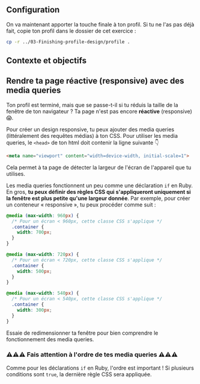 ## Configuration

On va maintenant apporter la touche finale à ton profil. Si tu ne l'as pas déjà fait, copie ton profil dans le dossier de cet exercice :

```bash
cp -r ../03-Finishing-profile-design/profile .
```

## Contexte et objectifs

## Rendre ta page réactive (responsive) avec des media queries

Ton profil est terminé, mais que se passe-t-il si tu réduis la taille de la fenêtre de ton navigateur ? Ta page n'est pas encore **réactive** (responsive) 😱.

Pour créer un design responsive, tu peux ajouter des media queries (littéralement des requêtes médias) à ton CSS. Pour utiliser les media queries, le `<head>` de ton html doit contenir la ligne suivante 👇

```html
<meta name="viewport" content="width=device-width, initial-scale=1">
```

Cela permet à ta page de détecter la largeur de l'écran de l'appareil que tu utilises.

Les media queries fonctionnent un peu comme une déclaration `if` en Ruby. En gros, **tu peux définir des règles CSS qui s'appliqueront uniquement si la fenêtre est plus petite qu'une largeur donnée**. Par exemple, pour créer un conteneur « responsive », tu peux procéder comme suit :


```css
@media (max-width: 960px) {
  /* Pour un écran < 960px, cette classe CSS s'applique */
  .container {
    width: 700px;
  }
}

@media (max-width: 720px) {
  /* Pour un écran < 720px, cette classe CSS s'applique */
  .container {
    width: 500px;
  }
}

@media (max-width: 540px) {
  /* Pour un écran < 540px, cette classe CSS s'applique */
  .container {
    width: 300px;
  }
}
```

Essaie de redimensionner ta fenêtre pour bien comprendre le fonctionnement des media queries.

### ⚠️⚠️⚠️ Fais attention à l'ordre de tes media queries ⚠️⚠️⚠️

Comme pour les déclarations `if` en Ruby, l'ordre est important ! Si plusieurs conditions sont `true`, la dernière règle CSS sera appliquée.
